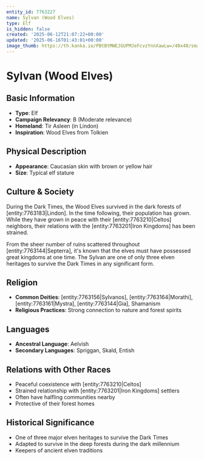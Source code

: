 ```yaml
---
entity_id: 7763227
name: Sylvan (Wood Elves)
type: Elf
is_hidden: false
created: '2025-06-12T21:07:22+00:00'
updated: '2025-06-16T01:43:01+00:00'
image_thumb: https://th.kanka.io/PBtBtMWEJGUPMJeFcvzYnnXawLw=/40x40/smart/src/campaigns/322885/9f0da5c9-7e5c-43a2-bfb3-dbae385d05e1.png
---
```


# Sylvan (Wood Elves)

## Basic Information

- **Type**: Elf
- **Campaign Relevancy**: B (Moderate relevance)
- **Homeland**: Tir Asleen (in Lindon)
- **Inspiration**: Wood Elves from Tolkien

## Physical Description

- **Appearance**: Caucasian skin with brown or yellow hair
- **Size**: Typical elf stature

## Culture & Society

During the Dark Times, the Wood Elves survived in the dark forests of [entity:7763183|Lindon]. In the time following, their population has grown. While they have grown in peace with their [entity:7763210|Celtos] neighbors, their relations with the [entity:7763201|Iron Kingdoms] has been strained.

From the sheer number of ruins scattered throughout [entity:7763144|Septerra], it's known that the elves must have possessed great kingdoms at one time. The Sylvan are one of only three elven heritages to survive the Dark Times in any significant form.

## Religion

- **Common Deities**: [entity:7763156|Sylvanos], [entity:7763164|Morathi], [entity:7763161|Mystra], [entity:7763144|Gia], Shamanism
- **Religious Practices**: Strong connection to nature and forest spirits

## Languages

- **Ancestral Language**: Aelvish
- **Secondary Languages**: Spriggan, Skald, Entish

## Relations with Other Races

- Peaceful coexistence with [entity:7763210|Celtos]
- Strained relationship with [entity:7763201|Iron Kingdoms] settlers
- Often have halfling communities nearby
- Protective of their forest homes

## Historical Significance

- One of three major elven heritages to survive the Dark Times
- Adapted to survive in the deep forests during the dark millennium
- Keepers of ancient elven traditions